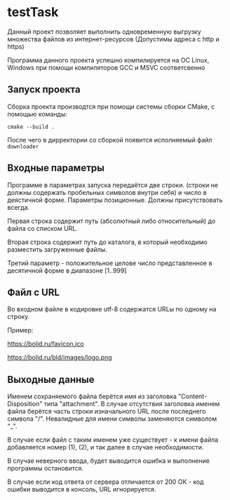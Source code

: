 # testTask
Данный проект позволяет выполнить одновременную выгрузку множества файлов из интернет-ресурсов (Допустимы адреса с http и https)

Программа данного проекта успешно компилируется на ОС Linux, Windows при помощи компиляторов GCC и MSVC соответсвенно

## Запуск проекта
Сборка проекта производтся при помощи системы сборки CMake, с помощью команды: 

`cmake --build .`

После чего в дирректории со сборкой появится исполняемый файл `downloader`

## Входные параметры

Программе в параметрах запуска передаётся две строки. (строки не должны содержать пробельных символов внутри себя) и число в деястичной форме. Параметры позиционные. Должны присутствовать всегда.

Первая строка содержит путь (абсолютный либо относительный) до файла со списком URL. 

Вторая строка содержит путь до каталога, в который необходимо разместить загруженные файлы. 

Третий параметр - положительное целове число представленное в десятичной форме в диапазоне [1..999]

## Файл с URL

Во входном файле в кодировке utf-8 содержатся URLы по одному на строку. 

Пример:

https://bolid.ru/favicon.ico

https://bolid.ru/bld/images/logo.png

## Выходные данные

Именем сохраняемого файла берётся имя из заголовка "Content-Disposition" типа "attachment". В случае отсутствия заголовка именем файла берётся часть строки изначального URL после последнего символа "/". Невалидные для имени символы заменяются символом "_".

В случае если файл с таким именем уже существует - к имени файла добавляется номер (1), (2), и так далее в случае необходимости.

В случае неверного ввода, будет выводится ошибка и выполнение программы остановится.

В случае если код ответа от сервера отличается от 200 ОК - код ошибки выводится в консоль, URL игнорируется. 

